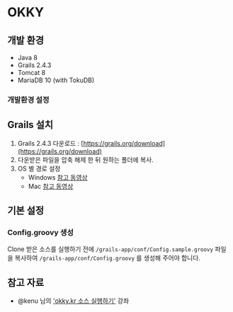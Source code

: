 OKKY
==========

## 개발 환경

- Java 8
- Grails 2.4.3
- Tomcat 8
- MariaDB 10 (with TokuDB)

### 개발환경 설정

## Grails 설치
1. Grails 2.4.3 다운로드 : [https://grails.org/download](https://grails.org/download)
2. 다운받은 파일을 압축 해제 한 뒤 원하는 폴더에 복사.
3. OS 별 경로 설정
	- Windows [참고 동영상](http://www.grailsexample.net/installing-a-grails-development-environment-on-windows/)
	- Mac [참고 동영상](http://www.grailsexample.net/installing-a-grails-development-environment-on-os-x/)
		
## 기본 설정
### Config.groovy 생성
Clone 받은 소스를 실행하기 전에 `/grails-app/conf/Config.sample.groovy` 파일을 복사하여 `/grails-app/conf/Config.groovy` 를 생성해 주어야 합니다.

## 참고 자료
- @kenu 님의 ['okky.kr 소스 실행하기'](http://okky.kr/article/272699) 강좌



